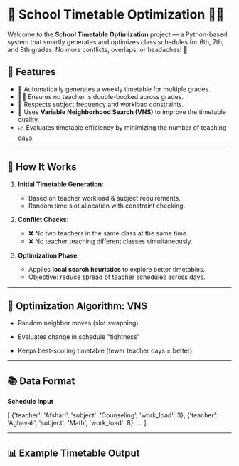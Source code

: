 # 🏫 School Timetable Optimization 📅🧠

Welcome to the **School Timetable Optimization** project — a Python-based system that smartly generates and optimizes class schedules for 6th, 7th, and 8th grades. No more conflicts, overlaps, or headaches! 🎉

## 🚀 Features

- 📘 Automatically generates a weekly timetable for multiple grades.
- 👩‍🏫 Ensures no teacher is double-booked across grades.
- 🧩 Respects subject frequency and workload constraints.
- 🤖 Uses **Variable Neighborhood Search (VNS)** to improve the timetable quality.
- 📈 Evaluates timetable efficiency by minimizing the number of teaching days.

---

## 🧰 How It Works

1. **Initial Timetable Generation**:
   - Based on teacher workload & subject requirements.
   - Random time slot allocation with constraint checking.

2. **Conflict Checks**:
   - ❌ No two teachers in the same class at the same time.
   - ❌ No teacher teaching different classes simultaneously.

3. **Optimization Phase**:
   - Applies **local search heuristics** to explore better timetables.
   - Objective: reduce spread of teacher schedules across days.

---

## 🤖 Optimization Algorithm: VNS

- Random neighbor moves (slot swapping)

- Evaluates change in schedule "tightness"

- Keeps best-scoring timetable (fewer teacher days = better)

---

## 📚 Data Format

**Schedule Input**

[
  {'teacher': 'Afshari', 'subject': 'Counseling', 'work_load': 3},
  {'teacher': 'Aghavali', 'subject': 'Math', 'work_load': 8},
  ...
]

---

## 📊 Example Timetable Output




